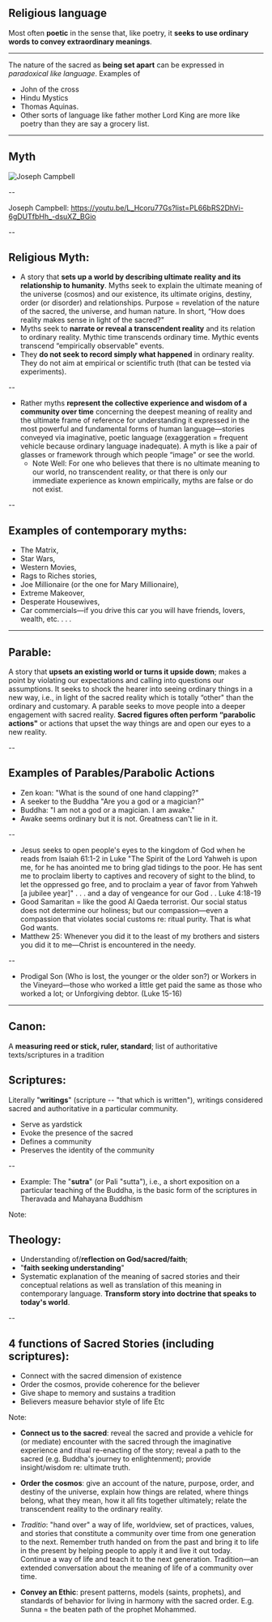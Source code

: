 ## Religious language 

Most often **poetic** in the sense that, like poetry, it **seeks to use ordinary words to convey extraordinary meanings**.

---


 The nature of the sacred as **being set apart** can be expressed in *paradoxical like language*. Examples of 

 - John of the cross 
 - Hindu Mystics  
 - Thomas Aquinas. 
 - Other sorts of language like father mother Lord King are more like poetry than they are say a grocery list.


---
## Myth

![Joseph Campbell](http://baumwollarchives.com/wp-content/uploads/2012/10/101-3-J-CAMPBELL-top3.jpg)

--

Joseph Campbell:
https://youtu.be/L_Hcoru77Gs?list=PL66bRS2DhVi-6gDUTfbHh_-dsuXZ_BGio

--

## Religious Myth: 
- A story that **sets up a world by describing ultimate reality and its relationship to humanity**.  Myths seek to explain the ultimate meaning of the universe (cosmos) and our existence, its ultimate origins, destiny, order (or disorder) and relationships.  Purpose = revelation of the nature of the sacred, the universe, and human nature.  In short, “How does reality makes sense in light of the sacred?" 
- Myths seek to **narrate or reveal a transcendent reality** and its relation to ordinary reality.  Mythic time transcends ordinary time.  Mythic events transcend “empirically observable" events.
- They **do not seek to record simply what happened** in ordinary reality.  They do not aim at empirical or scientific truth (that can be tested via experiments). 

--

- Rather myths **represent the collective experience and wisdom of a community over time** concerning the deepest meaning of reality and the ultimate frame of reference for understanding it expressed in the most powerful and fundamental forms of human language—stories conveyed via imaginative, poetic language (exaggeration = frequent vehicle because ordinary language inadequate).  A myth is like a pair of glasses or framework through which people “image" or see the world.
  - Note Well: For one who believes that there is no ultimate meaning to our world, no transcendent reality, or that there is only our immediate experience as known empirically, myths are false or do not exist.


--

## Examples of contemporary myths: 

- The Matrix,
- Star Wars,
- Western Movies,
- Rags to Riches stories,
- Joe Millionaire (or the one for Mary Millionaire),
- Extreme Makeover,
- Desperate Housewives,
- Car commercials—if you drive this car you will have friends, lovers, wealth, etc. . . .


---

## Parable:
A story that **upsets an existing world or turns it upside down**; makes a point by violating our expectations and calling into questions our assumptions.  It seeks to shock the hearer into seeing ordinary things in a new way, i.e., in light of the sacred reality which is totally “other" than the ordinary and customary.  A parable seeks to move people into a deeper engagement with sacred reality.  **Sacred figures often perform “parabolic actions"** or actions that upset the way things are and open our eyes to a new reality.


--

## Examples of Parables/Parabolic Actions
- Zen koan: "What is the sound of one hand clapping?"
- A seeker to the Buddha "Are you a god or a magician?"
- Buddha: "I am not a god or a magician.  I am awake."
- Awake seems ordinary but it is not.  Greatness can't lie in it.

--

- Jesus seeks to open people's eyes to the kingdom of God when he reads from Isaiah 61:1-2 in Luke "The Spirit of the Lord Yahweh is upon me, for he has anointed me to bring glad tidings to the poor.  He has sent me to proclaim liberty to captives and recovery of sight to the blind, to let the oppressed go free, and to proclaim a year of favor from Yahweh [a jubilee year]" . . . and a day of vengeance for our God . .  Luke 4:18-19
- Good Samaritan = like the good Al Qaeda terrorist. Our social status does not determine our holiness; but our compassion—even a compassion that violates social customs re: ritual purity.  That is what God wants. 
- Matthew 25: Whenever you did it to the least of my brothers and sisters you did it to me—Christ is encountered in the needy.  

--

- Prodigal Son (Who is lost, the younger or the older son?) or Workers in the Vineyard—those who worked a little get paid the same as those who worked a lot; or Unforgiving debtor. (Luke 15-16)


---

## Canon:
A **measuring reed or stick, ruler, standard**; list of authoritative texts/scriptures in a tradition


## Scriptures:
 Literally "**writings**" (scripture -- "that which is written"), writings considered sacred and authoritative in a particular community.

- Serve as yardstick 
- Evoke the presence of the sacred 
- Defines a community 
- Preserves the identity of the community


--

- Example: The "**sutra**" (or Pali "sutta"), i.e., a short exposition on a particular teaching of the Buddha, is the basic form of the scriptures in Theravada and Mahayana Buddhism 
 


Note:
## Theology:
- Understanding of/**reflection on God/sacred/faith**; 
- "**faith seeking understanding**"
- Systematic explanation of the meaning of sacred stories and their conceptual relations as well as translation of this meaning in contemporary language.  **Transform story into doctrine that speaks to today's world**.

--

## 4 functions of Sacred Stories (including scriptures): 

- Connect with the sacred dimension of existence
- Order the cosmos, provide coherence for the believer 
- Give shape to memory and sustains a tradition 
- Believers measure behavior style of life Etc


Note:
- **Connect us to the sacred**: reveal the sacred and provide a vehicle for (or mediate) encounter with the sacred through the imaginative experience and ritual re-enacting of the story; reveal a path to the sacred (e.g. Buddha's journey to enlightenment); provide insight/wisdom re: ultimate truth. 
- **Order the cosmos**: give an account of the nature, purpose, order, and destiny of the universe, explain how things are related, where things belong, what they mean, how it all fits together ultimately; relate the transcendent reality to the ordinary reality.  

- *Traditio*: "hand over" a way of life, worldview, set of practices, values, and stories that constitute a community over time from one generation to the next.  Remember truth handed on from the past and bring it to life in the present by helping people to apply it and live it out today.  Continue a way of life and teach it to the next generation.  Tradition—an extended conversation about the meaning of life of a community over time.
- **Convey an Ethic**: present patterns, models (saints, prophets), and standards of behavior for living in harmony with the sacred order.  E.g. Sunna = the beaten path of the prophet Mohammed.

